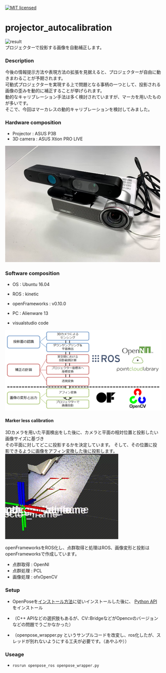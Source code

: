 [![MIT licensed](https://img.shields.io/badge/license-MIT-blue.svg)](LICENSE)
# projector_autocalibration
![result](https://github.com/chakio/projector_autocalibration/blob/master/media/auto_calibration.gif)  
プロジェクターで投影する画像を自動補正します。

### Description
今後の情報提示方法や表現方法の拡張を見据えると、プロジェクターが自由に動きまわることが予期されます。  
可動式プロジェクターを実現する上で問題となる事柄の一つとして、投影される画像の歪みを動的に補正することが挙げられます。   
動的なキャリブレーション手法は多く検討されていますが、マーカを用いたものが多いです。  
そこで、今回はマーカレスの動的キャリブレーションを検討してみました。  

### Hardware composition
* Projector : ASUS P3B
* 3D camera : ASUS Xtion PRO LIVE
<img src="https://github.com/chakio/projector_autocalibration/blob/master/media/hardware_component.jpg" width="500px"> 

### Software composition
* OS : Ubuntu 16.04
* ROS : kinetic  
* openFrameworks :   v0.10.0
* PC : Alienware 13 

* visualstudio code

<img src="https://github.com/chakio/projector_autocalibration/blob/master/media/software_component.png" width="1000px"> 


#### Marker less calibration
3Dカメラを用いた平面検出をした後に、カメラと平面の相対位置と投影したい画像サイズに基づき  
その平面に対してどこに投影するかを決定しています。
そして、その位置に投影できるように画像をアフィン変換した後に投影します。  
![result](https://github.com/chakio/projector_autocalibration/blob/master/media/plane_detection.gif) 

openFrameworksをROS化し、点群取得と処理はROS、画像変形と投影はopenFrameworksで作成しています。  
* 点群取得 : OpenNI
* 点群処理 : PCL
* 画像処理 : ofxOpenCV

### Setup
* OpenPoseを[インストール方法](https://github.com/CMU-Perceptual-Computing-Lab/openpose/blob/master/doc/installation.md)に従いインストールした後に、  [Python API](https://github.com/CMU-Perceptual-Computing-Lab/openpose/blob/master/doc/installation.md#python-api)をインストール

* （C++ APIなどの選択肢もあるが、CV::BridgeなどがOpencvのバージョンなどの問題でうごかなかった）

* （openpose_wrapper.py というサンプルコードを改変し、ros化したが、スレッドが別れないようにする工夫が必要です。（あやふや））

### Useage
* ```rosrun openpose_ros openpose_wrapper.py```
